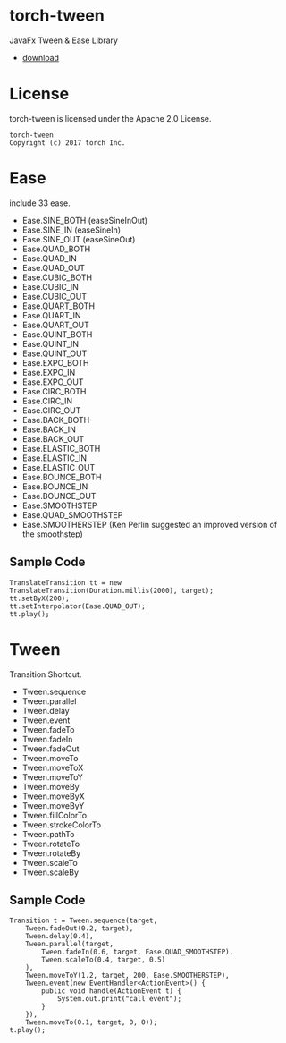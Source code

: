 # torch-tween
JavaFx Tween & Ease Library

* [download](https://github.com/keidroid/torch-tween/blob/master/output/torch-tween-0.9.0.jar?raw=true)

# License
torch-tween is licensed under the Apache 2.0 License.

```
torch-tween
Copyright (c) 2017 torch Inc.
```

# Ease
include 33 ease.

* Ease.SINE_BOTH (easeSineInOut)
* Ease.SINE_IN (easeSineIn)
* Ease.SINE_OUT  (easeSineOut)
* Ease.QUAD_BOTH
* Ease.QUAD_IN
* Ease.QUAD_OUT
* Ease.CUBIC_BOTH
* Ease.CUBIC_IN
* Ease.CUBIC_OUT
* Ease.QUART_BOTH
* Ease.QUART_IN
* Ease.QUART_OUT
* Ease.QUINT_BOTH
* Ease.QUINT_IN
* Ease.QUINT_OUT
* Ease.EXPO_BOTH
* Ease.EXPO_IN
* Ease.EXPO_OUT
* Ease.CIRC_BOTH
* Ease.CIRC_IN
* Ease.CIRC_OUT
* Ease.BACK_BOTH
* Ease.BACK_IN
* Ease.BACK_OUT
* Ease.ELASTIC_BOTH
* Ease.ELASTIC_IN
* Ease.ELASTIC_OUT
* Ease.BOUNCE_BOTH
* Ease.BOUNCE_IN
* Ease.BOUNCE_OUT
* Ease.SMOOTHSTEP
* Ease.QUAD_SMOOTHSTEP
* Ease.SMOOTHERSTEP (Ken Perlin suggested an improved version of the smoothstep)

## Sample Code

```
TranslateTransition tt = new TranslateTransition(Duration.millis(2000), target);
tt.setByX(200);
tt.setInterpolator(Ease.QUAD_OUT);
tt.play();
```

# Tween
Transition Shortcut.

* Tween.sequence
* Tween.parallel
* Tween.delay
* Tween.event
* Tween.fadeTo
* Tween.fadeIn
* Tween.fadeOut
* Tween.moveTo
* Tween.moveToX
* Tween.moveToY
* Tween.moveBy
* Tween.moveByX
* Tween.moveByY
* Tween.fillColorTo
* Tween.strokeColorTo
* Tween.pathTo
* Tween.rotateTo
* Tween.rotateBy
* Tween.scaleTo
* Tween.scaleBy

## Sample Code

```
Transition t = Tween.sequence(target,
    Tween.fadeOut(0.2, target),
    Tween.delay(0.4),
    Tween.parallel(target,
        Tween.fadeIn(0.6, target, Ease.QUAD_SMOOTHSTEP),
        Tween.scaleTo(0.4, target, 0.5)
    ),
    Tween.moveToY(1.2, target, 200, Ease.SMOOTHERSTEP),
    Tween.event(new EventHandler<ActionEvent>() {
        public void handle(ActionEvent t) {
            System.out.print("call event");
        }
    }),
    Tween.moveTo(0.1, target, 0, 0));
t.play();
```